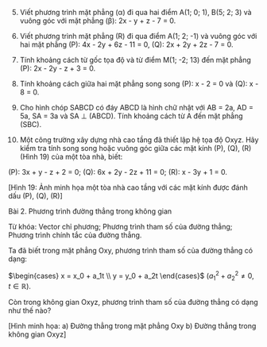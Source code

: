 5. Viết phương trình mặt phẳng (α) đi qua hai điểm A(1; 0; 1), B(5; 2; 3) và vuông góc với mặt phẳng (β): 2x - y + z - 7 = 0.

6. Viết phương trình mặt phẳng (R) đi qua điểm A(1; 2; -1) và vuông góc với hai mặt phẳng (P): 4x - 2y + 6z - 11 = 0, (Q): 2x + 2y + 2z - 7 = 0.

7. Tính khoảng cách từ gốc tọa độ và từ điểm M(1; -2; 13) đến mặt phẳng (P): 2x - 2y - z + 3 = 0.

8. Tính khoảng cách giữa hai mặt phẳng song song (P): x - 2 = 0 và (Q): x - 8 = 0.

9. Cho hình chóp SABCD có đáy ABCD là hình chữ nhật với AB = 2a, AD = 5a, SA = 3a và SA ⊥ (ABCD). Tính khoảng cách từ A đến mặt phẳng (SBC).

10. Một công trường xây dựng nhà cao tầng đã thiết lập hệ tọa độ Oxyz. Hãy kiểm tra tính song song hoặc vuông góc giữa các mặt kính (P), (Q), (R) (Hình 19) của một tòa nhà, biết:

(P): 3x + y - z + 2 = 0;
(Q): 6x + 2y - 2z + 11 = 0;
(R): x - 3y + 1 = 0.

[Hình 19: Ảnh minh họa một tòa nhà cao tầng với các mặt kính được đánh dấu (P), (Q), (R)]

Bài 2. Phương trình đường thẳng trong không gian

Từ khóa: Vector chỉ phương; Phương trình tham số của đường thẳng; Phương trình chính tắc của đường thẳng.

Ta đã biết trong mặt phẳng Oxy, phương trình tham số của đường thẳng có dạng:

$\begin{cases}
x = x_0 + a_1t \\
y = y_0 + a_2t
\end{cases}$ $(a_1^2 + a_2^2 \neq 0, t \in \mathbb{R})$.

Còn trong không gian Oxyz, phương trình tham số của đường thẳng có dạng như thế nào?

[Hình minh họa:
a) Đường thẳng trong mặt phẳng Oxy
b) Đường thẳng trong không gian Oxyz]